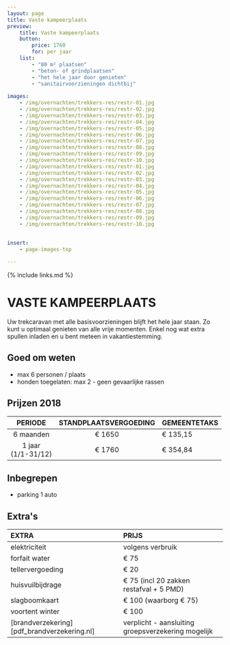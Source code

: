 ```yaml
---
layout: page
title: Vaste kampeerplaats
preview: 
    title: Vaste kampeerplaats
    button:
        price: 1760
        for: per jaar
    list:
        - "80 m² plaatsen"
        - "beton- of grindplaatsen"
        - "het hele jaar door genieten"
        - "sanitairvoorzieningen dichtbij"
        
images:
    - /img/overnachten/trekkers-res/restr-01.jpg
    - /img/overnachten/trekkers-res/restr-02.jpg
    - /img/overnachten/trekkers-res/restr-03.jpg
    - /img/overnachten/trekkers-res/restr-04.jpg
    - /img/overnachten/trekkers-res/restr-05.jpg
    - /img/overnachten/trekkers-res/restr-06.jpg
    - /img/overnachten/trekkers-res/restr-07.jpg
    - /img/overnachten/trekkers-res/restr-08.jpg
    - /img/overnachten/trekkers-res/restr-09.jpg
    - /img/overnachten/trekkers-res/restr-10.jpg
    - /img/overnachten/trekkers-res/restr-01.jpg
    - /img/overnachten/trekkers-res/restr-02.jpg
    - /img/overnachten/trekkers-res/restr-03.jpg
    - /img/overnachten/trekkers-res/restr-04.jpg
    - /img/overnachten/trekkers-res/restr-05.jpg
    - /img/overnachten/trekkers-res/restr-06.jpg
    - /img/overnachten/trekkers-res/restr-07.jpg
    - /img/overnachten/trekkers-res/restr-08.jpg
    - /img/overnachten/trekkers-res/restr-09.jpg
    - /img/overnachten/trekkers-res/restr-10.jpg
    
    
insert:
    - page-images-top

---
```


{% include links.md %}

# VASTE KAMPEERPLAATS

Uw trekcaravan met alle basisvoorzieningen blijft het hele jaar staan. Zo kunt u optimaal genieten van alle vrije momenten. Enkel nog wat extra spullen inladen en  u bent meteen in vakantiestemming. 

## Goed om weten

- max 6 personen / plaats
- honden toegelaten: max 2 - geen gevaarlijke rassen

## Prijzen 2018

PERIODE               | STANDPLAATSVERGOEDING  | GEMEENTETAKS       
:--------------------:|:----------------------:|--------------|
6 maanden             |€ 1650                  |€ 135,15           
1 jaar<br>(1/1-31/12) |€ 1760                  |€ 354,84                 
 
## Inbegrepen

- parking 1 auto

## Extra's

EXTRA             | PRIJS 
:------------------|:-----------|
elektriciteit      |volgens verbruik 
forfait water      |€ 75
tellervergoeding   |€ 20
huisvuilbijdrage   |€ 75 (incl 20 zakken restafval + 5 PMD)
slagboomkaart      |€ 100 (waarborg € 75)
voortent winter    |€ 100
[brandverzekering][pdf_brandverzekering.nl]|verplicht - aansluiting groepsverzekering mogelijk

